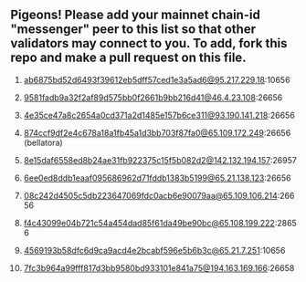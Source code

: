 ## Pigeons! Please add your mainnet chain-id "messenger" peer to this list so that other validators may connect to you. To add, fork this repo and make a pull request on this file. 

1. ab6875bd52d6493f39612eb5dff57ced1e3a5ad6@95.217.229.18:10656

2. 9581fadb9a32f2af89d575bb0f2661b9bb216d41@46.4.23.108:26656

3. 4e35ce47a8c2654a0cd371a2d1485e157b6ce311@93.190.141.218:26656

4. 874ccf9df2e4c678a18a1fb45a1d3bb703f87fa0@65.109.172.249:26656 (bellatora)

5. 8e15daf6558ed8b24ae31fb922375c15f5b082d2@142.132.194.157:26957

6. 6ee0ed8ddb1eaaf095686962d71fddb1383b5199@65.21.138.123:26656

7. 08c242d4505c5db223647069fdc0acb6e90079aa@65.109.106.214:26656

8. f4c43099e04b721c54a454dad85f61da49be90bc@65.108.199.222:28656

9. 4569193b58dfc6d9ca9acd4e2bcabf596e5b6b3c@65.21.7.251:10656

10. 7fc3b964a99fff817d3bb9580bd933101e841a75@194.163.169.166:26658
